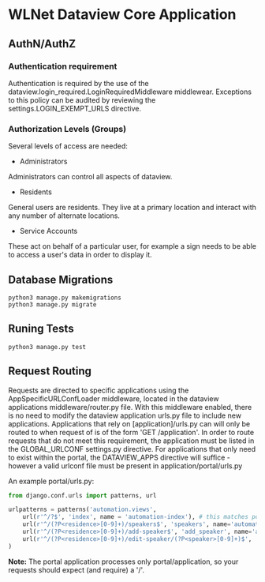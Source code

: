 WLNet Dataview Core Application
===============================

AuthN/AuthZ
----


### Authentication requirement

Authentication is required by the use of the dataview.login_required.LoginRequiredMiddleware middlewear. Exceptions to this policy can be audited by reviewing the settings.LOGIN_EXEMPT_URLS directive.

### Authorization Levels (Groups)

Several levels of access are needed:

* Administrators

Administrators can control all aspects of dataview. 

* Residents

General users are residents. They live at a primary location and interact with any number of alternate locations.

* Service Accounts

These act on behalf of a particular user, for example a sign needs to be able to access a user's data in order to display it.



Database Migrations
----

````
python3 manage.py makemigrations
python3 manage.py migrate
````

Runing Tests
----
````
python3 manage.py test
````

Request Routing
----

Requests are directed to specific applications using the AppSpecificURLConfLoader middleware, located in the dataview applications middleware/router.py file. With this middleware enabled, there is no need to modify the dataview application urls.py file to include new applications. Applications that rely on [application]/urls.py can will only be routed to when request of is of the form 'GET /application'. In order to route requests that do not meet this requirement, the application must be listed in the GLOBAL_URLCONF settings.py directive. For applications that only need to exist within the portal, the DATAVIEW_APPS directive will suffice - however a valid urlconf file must be present in application/portal/urls.py

An example portal/urls.py:

````python
from django.conf.urls import patterns, url

urlpatterns = patterns('automation.views',
    url(r'^/?$', 'index', name = 'automation-index'), # this matches portal/automation and portal/automation/
    url(r'^/(?P<residence>[0-9]+)/speakers$', 'speakers', name='automation-speakers'),
    url(r'^/(?P<residence>[0-9]+)/add-speaker$', 'add_speaker', name='add_speaker'),
    url(r'^/(?P<residence>[0-9]+)/edit-speaker/(?P<speaker>[0-9]+)$', 'edit_speaker', name='edit_speaker'),
)
````

**Note:** The portal application processes only portal/application, so your requests should expect (and require) a '/'.